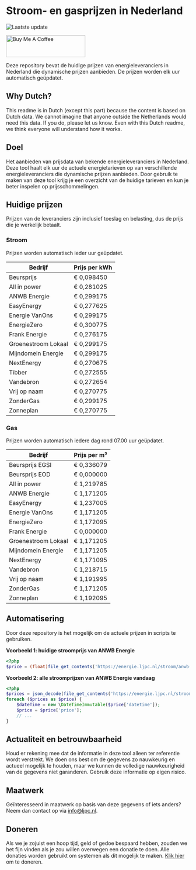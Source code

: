 # Stroom- en gasprijzen in Nederland

![Laatste update](https://img.shields.io/badge/laatste%20update-2024--05--30%2000%3A00%20CET-brightgreen)

<a href="https://www.buymeacoffee.com/Lars-" target="_blank"><img src="https://cdn.buymeacoffee.com/buttons/v2/default-orange.png" alt="Buy Me A Coffee" height="60" style="height: 60px !important;width: 217px !important;" ></a>

Deze repository bevat de huidige prijzen van energieleveranciers in Nederland die dynamische prijzen aanbieden. De prijzen worden elk uur automatisch geüpdatet.

## Why Dutch?

This readme is in Dutch (except this part) because the content is based on Dutch data. We cannot imagine that anyone outside the Netherlands would need this data. If you do, please let us know. Even with this Dutch readme, we think
everyone will understand how it works.

## Doel

Het aanbieden van prijsdata van bekende energieleveranciers in Nederland. Deze tool haalt elk uur de actuele energietarieven op van verschillende energieleveranciers die dynamische prijzen aanbieden. Door gebruik te maken van deze tool
krijg je een overzicht van de huidige tarieven en kun je beter inspelen op prijsschommelingen.

## Huidige prijzen

Prijzen van de leveranciers zijn inclusief toeslag en belasting, dus de prijs die je werkelijk betaalt.

### Stroom

Prijzen worden automatisch ieder uur geüpdatet.

 Bedrijf | Prijs per kWh 
---------|---------------
Beursprijs | € 0,098450
All in power | € 0,281025
ANWB Energie | € 0,299175
EasyEnergy | € 0,277625
Energie VanOns | € 0,299175
EnergieZero | € 0,300775
Frank Energie | € 0,276175
Groenestroom Lokaal | € 0,299175
Mijndomein Energie | € 0,299175
NextEnergy | € 0,270675
Tibber | € 0,272555
Vandebron | € 0,272654
Vrij op naam | € 0,270775
ZonderGas | € 0,299175
Zonneplan | € 0,270775


### Gas

Prijzen worden automatisch iedere dag rond 07.00 uur geüpdatet.

 Bedrijf | Prijs per m³ 
---------|--------------
Beursprijs EGSI | € 0,336079
Beursprijs EOD | € 0,000000
All in power | € 1,219785
ANWB Energie | € 1,171205
EasyEnergy | € 1,237005
Energie VanOns | € 1,171205
EnergieZero | € 1,172095
Frank Energie | € 0,000000
Groenestroom Lokaal | € 1,171205
Mijndomein Energie | € 1,171205
NextEnergy | € 1,171095
Vandebron | € 1,218715
Vrij op naam | € 1,191995
ZonderGas | € 1,171205
Zonneplan | € 1,192095


## Automatisering

Door deze repository is het mogelijk om de actuele prijzen in scripts te gebruiken.

**Voorbeeld 1: huidige stroomprijs van ANWB Energie**

```php
<?php
$price = (float)file_get_contents('https://energie.ljpc.nl/stroom/anwb-energie-nu.txt');

```

**Voorbeeld 2: alle stroomprijzen van ANWB Energie vandaag**

```php
<?php
$prices = json_decode(file_get_contents('https://energie.ljpc.nl/stroom/all-in-power-vandaag.json'),true);
foreach ($prices as $price) {
    $dateTime = new \DateTimeImmutable($price['datetime']);
    $price = $price['price'];
    // ...
}
```

## Actualiteit en betrouwbaarheid

Houd er rekening mee dat de informatie in deze tool alleen ter referentie wordt verstrekt. We doen ons best om de gegevens zo nauwkeurig en actueel mogelijk te houden, maar we kunnen de volledige nauwkeurigheid van de gegevens niet
garanderen. Gebruik deze informatie op eigen risico.

## Maatwerk

Geïnteresseerd in maatwerk op basis van deze gegevens of iets anders? Neem dan contact op
via [info@ljpc.nl](mailto:info@ljpc.nl?subject=Energie%20prijzen).

## Doneren

Als we je zojuist een hoop tijd, geld of gedoe bespaard hebben, zouden we het fijn vinden als je zou willen overwegen een
donatie te doen. Alle donaties worden gebruikt om systemen als dit mogelijk te
maken. [Klik hier](https://www.buymeacoffee.com/Lars-) om te doneren.
